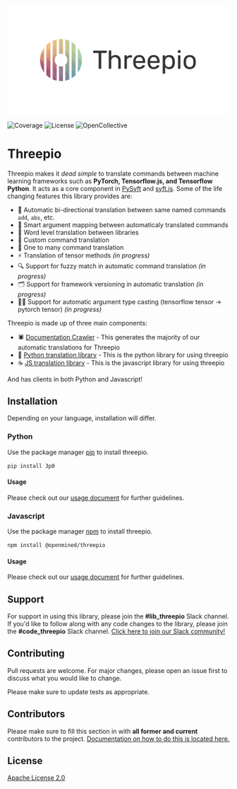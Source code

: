 ![Threepio logo](/threepio.png)

![Coverage](https://img.shields.io/codecov/c/github/OpenMined/threepio)
![License](https://img.shields.io/github/license/OpenMined/threepio)
![OpenCollective](https://img.shields.io/opencollective/all/openmined)

# Threepio

Threepio makes it _dead simple_ to translate commands between machine learning frameworks such as **PyTorch, Tensorflow.js, and Tensorflow Python**.
It acts as a core component in [PySyft](https://github.com/OpenMined/PySyft) and [syft.js](https://github.com/OpenMined/syft.js).
Some of the life changing features this library provides are:

 - :robot: Automatic bi-directional translation between same named commands `add`, `abs`, etc.
 - :brain: Smart argument mapping between automaticaly translated commands
 - :repeat: Word level translation between libraries
 - :wrench: Custom command translation
 - :herb: One to many command translation
 - :zap: Translation of tensor methods _(in progress)_
 - :mag: Support for fuzzy match in automatic command translation _(in progress)_
 - :card_index_dividers: Support for framework versioning in automatic translation _(in progress)_
 - :mage_man: Support for automatic argument type casting (tensorflow tensor -> pytorch tensor) _(in progress)_

Threepio is made up of three main components:
- :spider: [Documentation Crawler](/docs-crawler) - This generates the majority of our automatic translations for Threepio
- :snake: [Python translation library](/pythreepio) - This is the python library for using threepio
- :coffee: [JS translation library](/js) - This is the javascript library for using threepio

And has clients in both Python and Javascript!

## Installation

Depending on your language, installation will differ.

### Python
Use the package manager [pip](https://pip.pypa.io/en/stable/) to install threepio.

```bash
pip install 3p0
```

#### Usage

Please check out our [usage document](/pythreepio/README.md) for further guidelines.

### Javascript
Use the package manager [npm](https://www.npmjs.com/) to install threepio.

```bash
npm install @openmined/threepio
```

#### Usage

Please check out our [usage document](/js/README.md) for further guidelines.

## Support

For support in using this library, please join the **#lib_threepio** Slack channel. If you'd like to follow along with any code changes to the library, please join the **#code_threepio** Slack channel. [Click here to join our Slack community!](https://slack.openmined.org)

## Contributing
Pull requests are welcome. For major changes, please open an issue first to discuss what you would like to change.

Please make sure to update tests as appropriate.

## Contributors

Please make sure to fill this section in with **all former and current** contributors to the project. [Documentation on how to do this is located here.](https://github.com/all-contributors/all-contributors)

## License
[Apache License 2.0](https://choosealicense.com/licenses/apache-2.0/)
